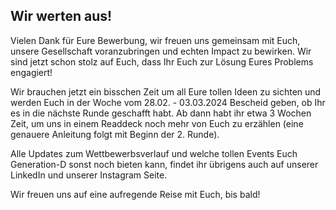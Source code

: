## Wir werten aus!

Vielen Dank für Eure Bewerbung, wir freuen uns gemeinsam mit Euch, unsere Gesellschaft voranzubringen und echten Impact zu bewirken. Wir sind jetzt schon stolz auf Euch, dass Ihr Euch zur Lösung Eures Problems engagiert!

Wir brauchen jetzt ein bisschen Zeit um all Eure tollen Ideen zu sichten und werden Euch in der Woche vom 28.02. - 03.03.2024 Bescheid geben, ob Ihr es in die nächste Runde geschafft habt. Ab dann habt ihr etwa 3 Wochen Zeit, um uns in einem Readdeck noch mehr von Euch zu erzählen (eine genauere Anleitung folgt mit Beginn der 2. Runde).

Alle Updates zum Wettbewerbsverlauf und welche tollen Events Euch Generation-D sonst noch bieten kann, findet ihr übrigens auch auf unserer LinkedIn und unserer Instagram Seite.

Wir freuen uns auf eine aufregende Reise mit Euch, bis bald!

